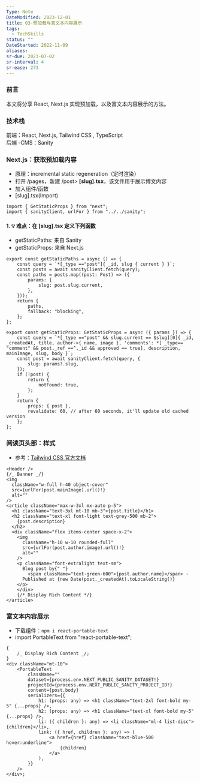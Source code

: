 ```yaml
---
Type: Note
DateModified: 2023-12-01
title: 03-预加载与富文本内容展示
tags:
  - TechSkills
status: ""
DateStarted: 2022-11-09
aliases:
sr-due: 2023-07-02
sr-interval: 4
sr-ease: 273
---
```


### 前言

本文将分享 React, Next.js 实现预加载，以及富文本内容展示的方法。

### 技术栈

前端：React, Next.js, Tailwind CSS , TypeScript  
后端 -CMS：Sanity

### Next.js：获取预加载内容

- 原理：incremental static regeneration（定时渲染）
- 打开 /pages，新建 /post> **[slug].tsx**，该文件用于展示博文内容
- 加入组件/函数
- [slug].tsx(Import)

```tsx TI:"[slug].tsx"
import { GetStaticProps } from "next";
import { sanityClient, urlFor } from "../../sanity";
```

#### 1. 💡 难点：在 [slug].tsx 定义下列函数

- getStaticPaths: 来自 Sanity
- getStaticProps: 来自 Next.js

```tsx
export const getStaticPaths = async () => {
	const query = `*[_type =="post"]{ _id, slug { current } }`;
	const posts = await sanityClient.fetch(query);
	const paths = posts.map((post: Post) => ({
		params: {
			slug: post.slug.current,
		},
	}));
	return {
		paths,
		fallback: "blocking",
	};
};
```

```tsx
export const getStaticProps: GetStaticProps = async ({ params }) => {
	const query = `*[_type =="post" && slug.current == $slug][0]{ _id, _createdAt, title, author->{ name, image }, 'comments': *[ _type== "comment" && post._ref ==^._id && approved == true], description, mainImage, slug, body }`;
	const post = await sanityClient.fetch(query, {
		slug: params?.slug,
	});
	if (!post) {
		return {
			notFound: true,
		};
	}
	return {
		props: { post },
		revalidate: 60, // after 60 seconds, it'll update old cached version
	};
};
```

### 阅读页头部：样式

- 参考：[Tailwind CSS 官方文档](https://tailwindcss.com/docs/guides/create-react-app)

```tsx
<Header />
{/_ Banner _/}
<img
  className="w-full h-40 object-cover"
  src={urlFor(post.mainImage).url()!}
  alt=""
/>
<article className="max-w-3xl mx-auto p-5">
  <h1 className="text-3xl mt-10 mb-3">{post.title}</h1>
  <h2 className="text-xl font-light text-grey-500 mb-2">
  	{post.description}
  </h2>
  <div className="flex items-center space-x-2">
    <img
      className="h-10 w-10 rounded-full"
      src={urlFor(post.author.image).url()!}
      alt=""
    />
    <p className="font-extralight text-sm">
      Blog post by{" "}
    	<span className="text-green-600">{post.author.name}</span> -
      Published at {new Date(post._createdAt).toLocaleString()}
  	</p>
	</div>
    {/* Display Rich Content */}
</article>
```

### 富文本内容展示

- 下载组件：`npm i react-portable-text`
- import PortableText from "react-portable-text";

```tsx
{
	/_ Display Rich Content _/;
}
<div className="mt-10">
	<PortableText
		className=""
		dataset={process.env.NEXT_PUBLIC_SANITY_DATASET!}
		projectId={process.env.NEXT_PUBLIC_SANITY_PROJECT_ID!}
		content={post.body}
		serializers={{
			h1: (props: any) => <h1 className="text-2xl font-bold my-5" {...props} />,
			h2: (props: any) => <h1 className="text-xl font-bold my-5" {...props} />,
			li: ({ children }: any) => <li className="ml-4 list-disc">{children}</li>,
			link: ({ href, children }: any) => (
				<a href={href} className="text-blue-500 hover:underline">
					{children}
				</a>
			),
		}}
	/>
</div>;
```
